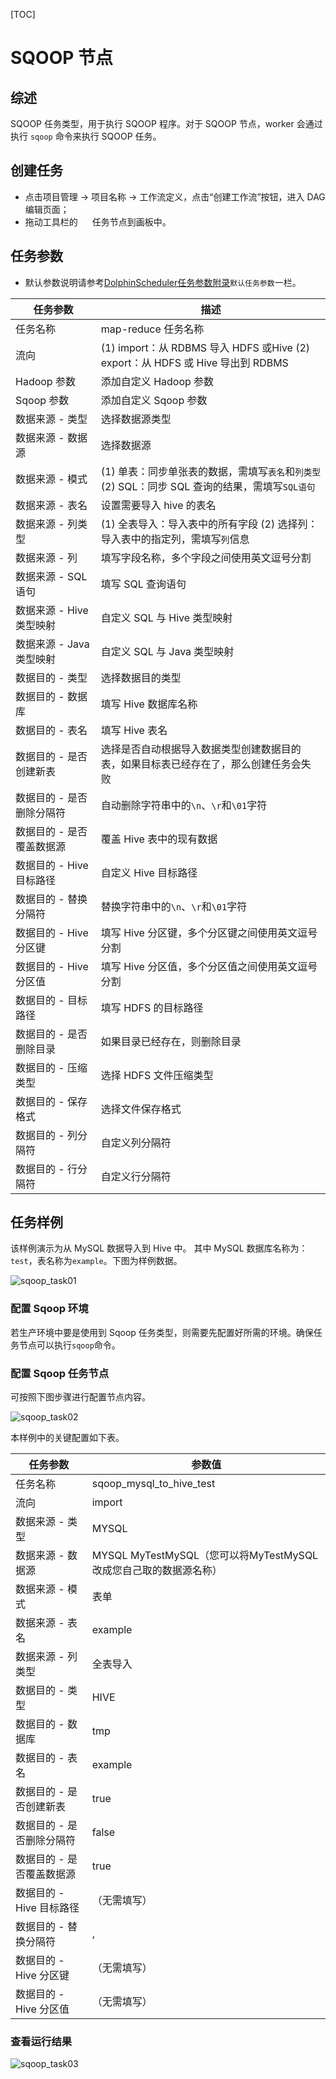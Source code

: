 [TOC]

# SQOOP 节点

## 综述

SQOOP 任务类型，用于执行 SQOOP 程序。对于 SQOOP 节点，worker 会通过执行 `sqoop` 命令来执行 SQOOP 任务。

## 创建任务

- 点击项目管理 -> 项目名称 -> 工作流定义，点击“创建工作流”按钮，进入 DAG 编辑页面；
- 拖动工具栏的 <img src="https://dolphinscheduler.apache.org/img/tasks/icons/sqoop.png" width="15"/> 任务节点到画板中。

## 任务参数

[//]: # (TODO: use the commented anchor below once our website template supports this syntax)
[//]: # (- 默认参数说明请参考[DolphinScheduler任务参数附录]&#40;appendix.md#默认任务参数&#41;`默认任务参数`一栏。)

- 默认参数说明请参考[DolphinScheduler任务参数附录]($Task-Appendix)`默认任务参数`一栏。

|     **任务参数**     |                                **描述**                                |
|------------------|----------------------------------------------------------------------|
| 任务名称             | map-reduce 任务名称                                                      |
| 流向               | (1) import：从 RDBMS 导入 HDFS 或Hive  (2) export：从 HDFS 或 Hive 导出到 RDBMS |
| Hadoop 参数        | 添加自定义 Hadoop 参数                                                      |
| Sqoop 参数         | 添加自定义 Sqoop 参数                                                       |
| 数据来源 - 类型        | 选择数据源类型                                                              |
| 数据来源 - 数据源       | 选择数据源                                                                |
| 数据来源 - 模式        | (1) 单表：同步单张表的数据，需填写`表名`和`列类型`  (2) SQL：同步 SQL 查询的结果，需填写`SQL语句`       |
| 数据来源 - 表名        | 设置需要导入 hive 的表名                                                      |
| 数据来源 - 列类型       | (1) 全表导入：导入表中的所有字段  (2) 选择列：导入表中的指定列，需填写`列`信息                        |
| 数据来源 - 列         | 填写字段名称，多个字段之间使用英文逗号分割                                                |
| 数据来源 - SQL 语句    | 填写 SQL 查询语句                                                          |
| 数据来源 - Hive 类型映射 | 自定义 SQL 与 Hive 类型映射                                                  |
| 数据来源 - Java 类型映射 | 自定义 SQL 与 Java 类型映射                                                  |
| 数据目的 - 类型        | 选择数据目的类型                                                             |
| 数据目的 - 数据库       | 填写 Hive 数据库名称                                                        |
| 数据目的 - 表名        | 填写 Hive 表名                                                           |
| 数据目的 - 是否创建新表    | 选择是否自动根据导入数据类型创建数据目的表，如果目标表已经存在了，那么创建任务会失败                           |
| 数据目的 - 是否删除分隔符   | 自动删除字符串中的`\n`、`\r`和`\01`字符                                           |
| 数据目的 - 是否覆盖数据源   | 覆盖 Hive 表中的现有数据                                                      |
| 数据目的 - Hive 目标路径 | 自定义 Hive 目标路径                                                        |
| 数据目的 - 替换分隔符     | 替换字符串中的`\n`、`\r`和`\01`字符                                             |
| 数据目的 - Hive 分区键  | 填写 Hive 分区键，多个分区键之间使用英文逗号分割                                          |
| 数据目的 - Hive 分区值  | 填写 Hive 分区值，多个分区值之间使用英文逗号分割                                          |
| 数据目的 - 目标路径      | 填写 HDFS 的目标路径                                                        |
| 数据目的 - 是否删除目录    | 如果目录已经存在，则删除目录                                                       |
| 数据目的 - 压缩类型      | 选择 HDFS 文件压缩类型                                                       |
| 数据目的 - 保存格式      | 选择文件保存格式                                                             |
| 数据目的 - 列分隔符      | 自定义列分隔符                                                              |
| 数据目的 - 行分隔符      | 自定义行分隔符                                                              |

## 任务样例

该样例演示为从 MySQL 数据导入到 Hive 中。 其中 MySQL 数据库名称为：`test`，表名称为`example`。下图为样例数据。

![sqoop_task01](https://dolphinscheduler.apache.org/img/tasks/demo/sqoop_task01.png)

### 配置 Sqoop 环境

若生产环境中要是使用到 Sqoop 任务类型，则需要先配置好所需的环境。确保任务节点可以执行`sqoop`命令。

### 配置 Sqoop 任务节点

可按照下图步骤进行配置节点内容。

![sqoop_task02](https://dolphinscheduler.apache.org/img/tasks/demo/sqoop_task02.png)

本样例中的关键配置如下表。

|     **任务参数**     |                    **参数值**                     |
|------------------|------------------------------------------------|
| 任务名称             | sqoop_mysql_to_hive_test                       |
| 流向               | import                                         |
| 数据来源 - 类型        | MYSQL                                          |
| 数据来源 - 数据源       | MYSQL MyTestMySQL（您可以将MyTestMySQL改成您自己取的数据源名称） |
| 数据来源 - 模式        | 表单                                             |
| 数据来源 - 表名        | example                                        |
| 数据来源 - 列类型       | 全表导入                                           |
| 数据目的 - 类型        | HIVE                                           |
| 数据目的 - 数据库       | tmp                                            |
| 数据目的 - 表名        | example                                        |
| 数据目的 - 是否创建新表    | true                                           |
| 数据目的 - 是否删除分隔符   | false                                          |
| 数据目的 - 是否覆盖数据源   | true                                           |
| 数据目的 - Hive 目标路径 | （无需填写）                                         |
| 数据目的 - 替换分隔符     | ,                                              |
| 数据目的 - Hive 分区键  | （无需填写）                                         |
| 数据目的 - Hive 分区值  | （无需填写）                                         |

### 查看运行结果

![sqoop_task03](https://dolphinscheduler.apache.org/img/tasks/demo/sqoop_task03.png)
